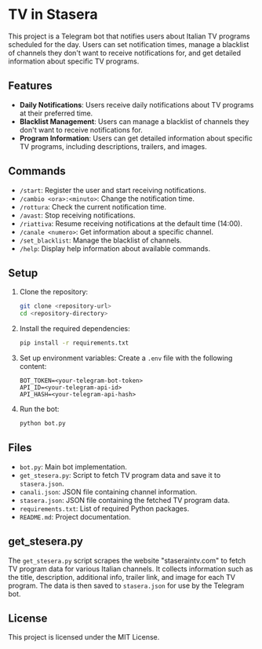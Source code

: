 # TV in Stasera

This project is a Telegram bot that notifies users about Italian TV programs scheduled for the day. Users can set notification times, manage a blacklist of channels they don't want to receive notifications for, and get detailed information about specific TV programs.

## Features

- **Daily Notifications**: Users receive daily notifications about TV programs at their preferred time.
- **Blacklist Management**: Users can manage a blacklist of channels they don't want to receive notifications for.
- **Program Information**: Users can get detailed information about specific TV programs, including descriptions, trailers, and images.

## Commands

- `/start`: Register the user and start receiving notifications.
- `/cambio <ora>:<minuto>`: Change the notification time.
- `/rottura`: Check the current notification time.
- `/avast`: Stop receiving notifications.
- `/riattiva`: Resume receiving notifications at the default time (14:00).
- `/canale <numero>`: Get information about a specific channel.
- `/set_blacklist`: Manage the blacklist of channels.
- `/help`: Display help information about available commands.

## Setup

1. Clone the repository:
    ```sh
    git clone <repository-url>
    cd <repository-directory>
    ```

2. Install the required dependencies:
    ```sh
    pip install -r requirements.txt
    ```

3. Set up environment variables:
    Create a `.env` file with the following content:
    ```env
    BOT_TOKEN=<your-telegram-bot-token>
    API_ID=<your-telegram-api-id>
    API_HASH=<your-telegram-api-hash>
    ```

4. Run the bot:
    ```sh
    python bot.py
    ```

## Files

- `bot.py`: Main bot implementation.
- `get_stesera.py`: Script to fetch TV program data and save it to `stasera.json`.
- `canali.json`: JSON file containing channel information.
- `stasera.json`: JSON file containing the fetched TV program data.
- `requirements.txt`: List of required Python packages.
- `README.md`: Project documentation.

## get_stesera.py

The `get_stesera.py` script scrapes the website "staseraintv.com" to fetch TV program data for various Italian channels. It collects information such as the title, description, additional info, trailer link, and image for each TV program. The data is then saved to `stasera.json` for use by the Telegram bot.

## License

This project is licensed under the MIT License.